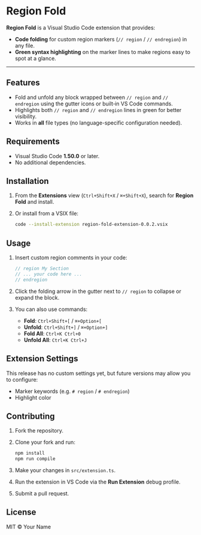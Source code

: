 # Region Fold

**Region Fold** is a Visual Studio Code extension that provides:

* **Code folding** for custom region markers (`// region` / `// endregion`) in any file.
* **Green syntax highlighting** on the marker lines to make regions easy to spot at a glance.

---

## Features

* Fold and unfold any block wrapped between `// region` and `// endregion` using the gutter icons or built‑in VS Code commands.
* Highlights both `// region` and `// endregion` lines in green for better visibility.
* Works in **all** file types (no language-specific configuration needed).

## Requirements

* Visual Studio Code **1.50.0** or later.
* No additional dependencies.

## Installation

1. From the **Extensions** view (`Ctrl+Shift+X` / `⌘+Shift+X`), search for **Region Fold** and install.
2. Or install from a VSIX file:

   ```bash
   code --install-extension region-fold-extension-0.0.2.vsix
   ```

## Usage

1. Insert custom region comments in your code:

   ```js
   // region My Section
   // ... your code here ...
   // endregion
   ```
2. Click the folding arrow in the gutter next to `// region` to collapse or expand the block.
3. You can also use commands:

   * **Fold**: `Ctrl+Shift+[` / `⌘+Option+[`
   * **Unfold**: `Ctrl+Shift+]` / `⌘+Option+]`
   * **Fold All**: `Ctrl+K Ctrl+0`
   * **Unfold All**: `Ctrl+K Ctrl+J`

## Extension Settings

This release has no custom settings yet, but future versions may allow you to configure:

* Marker keywords (e.g. `# region` / `# endregion`)
* Highlight color

## Contributing

1. Fork the repository.
2. Clone your fork and run:

   ```bash
   npm install
   npm run compile
   ```
3. Make your changes in `src/extension.ts`.
4. Run the extension in VS Code via the **Run Extension** debug profile.
5. Submit a pull request.

## License

MIT © Your Name
